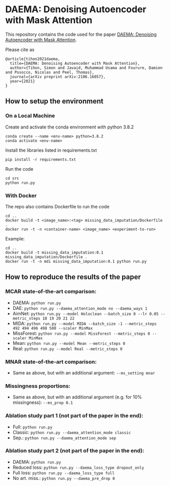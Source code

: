 # DAEMA: Denoising Autoencoder with Mask Attention

This repository contains the code used for the paper
[DAEMA: Denoising Autoencoder with Mask Attention](https://arxiv.org/abs/2106.16057).

Please cite as
```
@article{tihon2021daema,
  title={DAEMA: Denoising Autoencoder with Mask Attention},
  author={Tihon, Simon and Javaid, Muhammad Usama and Fourure, Damien and Posocco, Nicolas and Peel, Thomas},
  journal={arXiv preprint arXiv:2106.16057},
  year={2021}
}
```


## How to setup the environment
### On a Local Machine
Create and activate the conda environment with python 3.8.2
```
conda create --name <env-name> python=3.8.2
conda activate <env-name>
```
Install the libraries listed in requirements.txt
```
pip install -r requirements.txt
```
Run the code
```
cd src
python run.py
```
### With Docker
The repo also contains Dockerfile to run the code
```
cd ..
docker build -t <image_name>:<tag> missing_data_imputation/Dockerfile .
docker run -t -n <container-name> <image_name> <experiment-to-run>
```
Example:
```
cd ..
docker build -t missing_data_imputation:0.1 missing_data_imputation/Dockerfile .
docker run -t -n mdi missing_data_imputation:0.1 python run.py
```
## How to reproduce the results of the paper
### MCAR state-of-the-art comparison:
 * DAEMA: `python run.py`
 * DAE: `python run.py --daema_attention_mode no --daema_ways 1`
 * AimNet: `python run.py --model Holoclean --batch_size 0 --lr 0.05 --metric_steps 18 19 20 21 22`
 * MIDA: `python run.py --model MIDA --batch_size -1 --metric_steps 492 494 496 498 500 --scaler MinMax`
 * MissForest: `python run.py --model MissForest --metric_steps 0 --scaler MinMax`
 * Mean: `python run.py --model Mean --metric_steps 0`
 * Real: `python run.py --model Real --metric_steps 0`

### MNAR state-of-the-art comparison:
 * Same as above, but with an additional argument: `--ms_setting mnar`

### Missingness proportions:
 * Same as above, but with an additional argument (e.g. for 10% missingness): `--ms_prop 0.1`

### Ablation study part 1 (not part of the paper in the end):
 * Full: `python run.py`
 * Classic: `python run.py --daema_attention_mode classic`
 * Sep.: `python run.py --daema_attention_mode sep`

### Ablation study part 2 (not part of the paper in the end):
 * DAEMA: `python run.py`
 * Reduced loss: `python run.py --daema_loss_type dropout_only`
 * Full loss: `python run.py --daema_loss_type full`
 * No art. miss.: `python run.py --daema_pre_drop 0`
